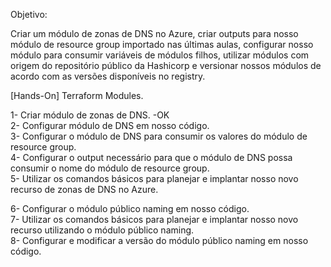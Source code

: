 Objetivo:

Criar um módulo de zonas de DNS no Azure, criar outputs para nosso módulo de resource group importado nas últimas aulas, configurar nosso módulo para consumir variáveis de módulos filhos, utilizar módulos com origem do repositório público da Hashicorp e versionar nossos módulos de acordo com as versões disponíveis no registry.  

[Hands-On] Terraform Modules.

1- Criar módulo de zonas de DNS. -OK  
2- Configurar módulo de DNS em nosso código.  
3- Configurar o módulo de DNS para consumir os valores do módulo de resource group.  
4- Configurar o output necessário para que o módulo de DNS possa consumir o nome do módulo de resource group.  
5- Utilizar os comandos básicos para planejar e implantar nosso novo recurso de zonas de DNS no Azure.  

6- Configurar o módulo público naming em nosso código.  
7- Utilizar os comandos básicos para planejar e implantar nosso novo recurso utilizando o módulo público naming.  
8- Configurar e modificar a versão do módulo público naming em nosso código.  